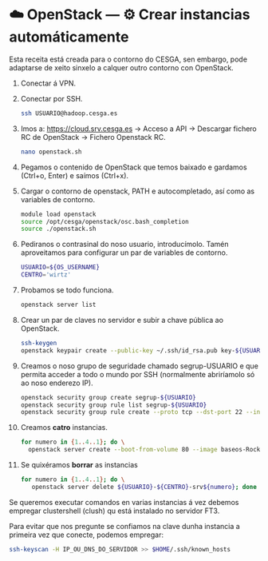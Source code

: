 # ☁️ OpenStack &mdash; ⚙️ Crear instancias automáticamente

Esta receita está creada para o contorno do CESGA, sen embargo, pode adaptarse de xeito sinxelo a calquer outro contorno con OpenStack.

1. Conectar á VPN.

2. Conectar por SSH.

    ``` bash
    ssh USUARIO@hadoop.cesga.es
    ```

3. Imos a: <https://cloud.srv.cesga.es> &rarr; Acceso a API &rarr; Descargar fichero RC de OpenStack &rarr; Fichero Openstack RC.

    ``` bash
    nano openstack.sh
    ```

4. Pegamos o contenido de OpenStack que temos baixado e gardamos (Ctrl+o, Enter) e saímos (Ctrl+x).


5. Cargar o contorno de openstack, PATH e autocompletado, así como as variables de contorno.

    ``` bash
    module load openstack
    source /opt/cesga/openstack/osc.bash_completion
    source ./openstack.sh
    ```

6. Pediranos o contrasinal do noso usuario, introducímolo. Tamén aproveitamos para configurar un par de variables de contorno.

    ``` bash
    USUARIO=${OS_USERNAME}
    CENTRO='wirtz'
    ```

7. Probamos se todo funciona.

    ``` bash
    openstack server list
    ```

8. Crear un par de claves no servidor e subir a chave pública ao OpenStack.

    ``` bash
    ssh-keygen
    openstack keypair create --public-key ~/.ssh/id_rsa.pub key-${USUARIO}-${CENTRO}-srvhadoop
    ```

9. Creamos o noso grupo de seguridade chamado segrup-USUARIO e que permita acceder a todo o mundo por SSH (normalmente abriríamolo só ao noso enderezo IP).

    ``` bash
    openstack security group create segrup-${USUARIO}
    openstack security group rule list segrup-${USUARIO}
    openstack security group rule create --proto tcp --dst-port 22 --ingress --remote-ip 0.0.0.0/0 segrup-${USUARIO}
    ```

10. Creamos **catro** instancias.

    ``` bash
    for numero in {1..4..1}; do \
      openstack server create --boot-from-volume 80 --image baseos-Rocky-8.7-v4 --flavor a1.4c8m --key-name key-${USUARIO}-${CENTRO}-srvhadoop --network provnet-formacion-vlan-133 --security-group segrup-${USUARIO} ${USUARIO}-${CENTRO}-srv${numero}; done
    ```

11. Se quixéramos **borrar** as instancias

    ``` bash
    for numero in {1..4..1}; do \
       openstack server delete ${USUARIO}-${CENTRO}-srv${numero}; done
    ```

Se queremos executar comandos en varias instancias á vez debemos empregar clustershell (clush) qu está instalado no servidor FT3.

Para evitar que nos pregunte se confiamos na clave dunha instancia a primeira vez que conecte, podemos empregar:

``` bash
ssh-keyscan -H IP_OU_DNS_DO_SERVIDOR >> $HOME/.ssh/known_hosts
```